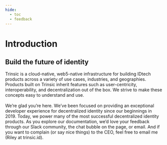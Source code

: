 ```yaml
---
hide:
  - toc
  - feedback
---
```


# Introduction

## Build the future of identity

Trinsic is a cloud-native, web5-native infrastructure for building IDtech products across a variety of use cases, industries, and geographies. Products built on Trinsic inherit features such as user-centricity, interoperability, and decentralization out of the box. We strive to make these concepts easy to understand and use.
<br/>
<br/>
We’re glad you’re here.
We’ve been focused on providing an exceptional developer experience for decentralized identity since our beginnings in 2019.
Today, we power many of the most successful decentralized identity products.
As you explore our documentation, we’d love your feedback through our Slack community, the chat bubble on the page, or email.
And if you want to complain (or say nice things) to the CEO, feel free to email me (Riley at trinsic.id).
